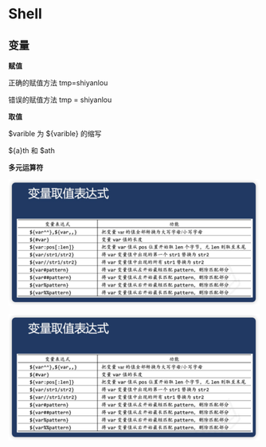



# Shell 

## 变量

**赋值**

正确的赋值方法 tmp=shiyanlou 

错误的赋值方法 tmp = shiyanlou

**取值**

$varible 为 ${varible} 的缩写

${a}th 和 $ath

**多元运算符**


![Shell/IMG_20240425-152006658](images/1962a89b66c86da58fbc9f79cb6dfb32ec496f5db77bc86aa45541ab721f54a3.png)  

![Shell/IMG_20240425-152102022](images/1962a89b66c86da58fbc9f79cb6dfb32ec496f5db77bc86aa45541ab721f54a3.png)  


